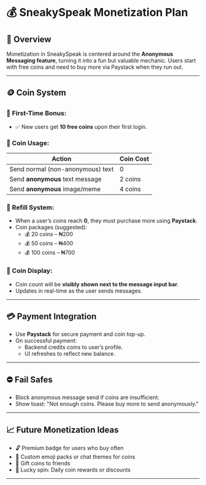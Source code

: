 # 💰 SneakySpeak Monetization Plan

## 🎯 Overview
Monetization in SneakySpeak is centered around the **Anonymous Messaging feature**, turning it into a fun but valuable mechanic. Users start with free coins and need to buy more via Paystack when they run out.

---

## 🪙 Coin System

### 🎁 First-Time Bonus:
- ✅ New users get **10 free coins** upon their first login.

### 💬 Coin Usage:
| Action                            | Coin Cost |
|----------------------------------|-----------|
| Send normal (non-anonymous) text | 0         |
| Send **anonymous** text message  | 2 coins   |
| Send **anonymous** image/meme    | 4 coins   |

### 💸 Refill System:
- When a user’s coins reach **0**, they must purchase more using **Paystack**.
- Coin packages (suggested):
  - 💰 20 coins – ₦200
  - 💰 50 coins – ₦400
  - 💰 100 coins – ₦700

### 📲 Coin Display:
- Coin count will be **visibly shown next to the message input bar**.
- Updates in real-time as the user sends messages.

---

## 💳 Payment Integration
- Use **Paystack** for secure payment and coin top-up.
- On successful payment:
  - Backend credits coins to user’s profile.
  - UI refreshes to reflect new balance.

---

## ⛔ Fail Safes
- Block anonymous message send if coins are insufficient.
- Show toast: "Not enough coins. Please buy more to send anonymously."

---

## 📈 Future Monetization Ideas
- 🔓 Premium badge for users who buy often
- 🎨 Custom emoji packs or chat themes for coins
- 🎁 Gift coins to friends
- 🎉 Lucky spin: Daily coin rewards or discounts

---

